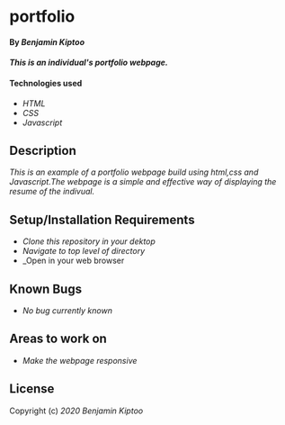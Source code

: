 # portfolio

#### By _**Benjamin Kiptoo**_

#### _This is an individual's portfolio webpage._

#### Technologies used

* _HTML_
* _CSS_
* _Javascript_

## Description

_This is an example of a portfolio webpage build using html,css and Javascript.The webpage is a simple and effective way of displaying the resume of the indivual._

## Setup/Installation Requirements

* _Clone this repository in your dektop_
*  _Navigate to top level of directory_
* _Open in your web browser

## Known Bugs

* _No bug currently known_

##  Areas to work on

* _Make the webpage responsive_

## License

Copyright (c) _2020 Benjamin Kiptoo_
